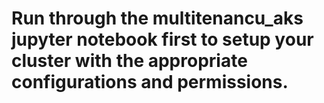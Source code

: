 # Run through the multitenancu_aks jupyter notebook first to setup your cluster with the appropriate configurations and permissions.